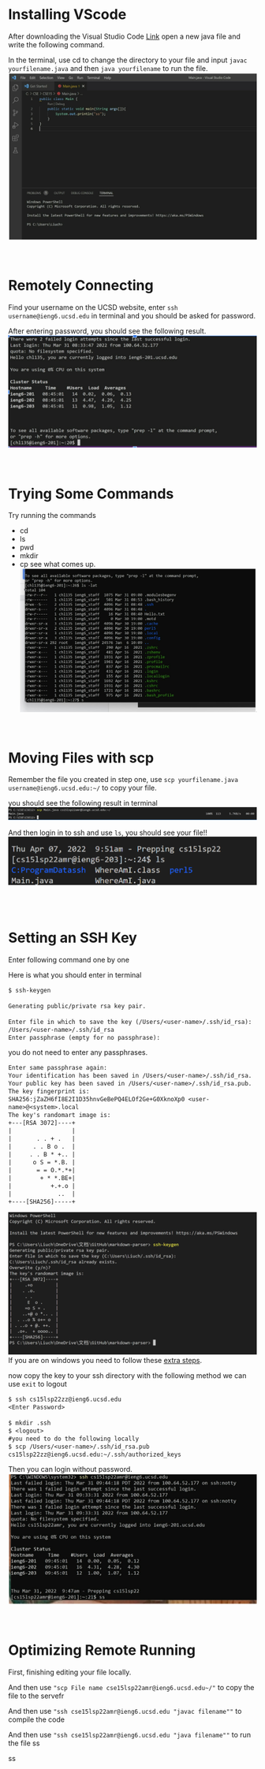 # Installing VScode

After downloading the Visual Studio Code
[Link](https://code.visualstudio.com/)
open a new java file and write the following command. 

In the terminal, use cd to change the directory to your file and input  `javac yourfilename.java` and then `java yourfilename` to run the file.
![Image](downloadvs.png)
&nbsp;  
&nbsp;  
# Remotely Connecting

Find your username on the UCSD website, 
enter `ssh username@ieng6.ucsd.edu` in terminal and you should be asked for password. 

After entering password, you should see the following result. 
![Image](rc.png)
&nbsp;  
&nbsp;  
# Trying Some Commands

Try running the commands 
* cd
* ls
* pwd
* mkdir
* cp 
see what comes up. 
![Image](command.png)
&nbsp;  
&nbsp;  
# Moving Files with scp

Remember the file you created in step one, use `scp yourfilename.java username@ieng6.ucsd.edu:~/` to copy your file.  

you should see the following result in terminal
![Image](scp.png)


And then login in to ssh and use `ls`, you should see your file!!
![Image](sasssd.png)

&nbsp;  
&nbsp;  
# Setting an SSH Key

Enter following command one by one

Here is what you should enter in terminal

```
$ ssh-keygen  

Generating public/private rsa key pair.  

Enter file in which to save the key (/Users/<user-name>/.ssh/id_rsa): /Users/<user-name>/.ssh/id_rsa
Enter passphrase (empty for no passphrase): 
```
you do not need to enter any passphrases.

```
Enter same passphrase again: 
Your identification has been saved in /Users/<user-name>/.ssh/id_rsa.
Your public key has been saved in /Users/<user-name>/.ssh/id_rsa.pub.
The key fingerprint is:
SHA256:jZaZH6fI8E2I1D35hnvGeBePQ4ELOf2Ge+G0XknoXp0 <user-name>@<system>.local
The key's randomart image is:
+---[RSA 3072]----+
|                 |
|       . . + .   |
|      . . B o .  |
|     . . B * +.. |
|      o S = *.B. |
|       = = O.*.*+|
|        + * *.BE+|
|           +.+.o |
|             ..  |
+----[SHA256]-----+
```
![image](aaaa.png)
If you are on windows you need to follow these [extra steps](https://docs.microsoft.com/en-us/windows-server/administration/openssh/openssh_keymanagement#user-key-generation).

now copy the key to your ssh directory with the following method
we can use `exit` to logout

```
$ ssh cs15lsp22zz@ieng6.ucsd.edu
<Enter Password>

$ mkdir .ssh
$ <logout> 
#you need to do the following locally
$ scp /Users/<user-name>/.ssh/id_rsa.pub cs15lsp22zz@ieng6.ucsd.edu:~/.ssh/authorized_keys

```
Then you can login without password.
![Image](sd.png)
&nbsp;  
&nbsp; 
# Optimizing Remote Running

First, finishing editing your file locally.

And then use `"scp File name cse15lsp22amr@ieng6.ucsd.edu~/"` to copy  the file to the servefr

And then use `"ssh cse15lsp22amr@ieng6.ucsd.edu "javac filename""` to compile the code

And then use `"ssh cse15lsp22amr@ieng6.ucsd.edu
"java filename""` to run the file
ss

ss








